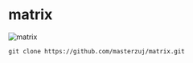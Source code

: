 # matrix

![matrix](https://github.com/user-attachments/assets/d86c4130-2508-4a0a-9e5e-841590f4e8ec)


    git clone https://github.com/masterzuj/matrix.git
